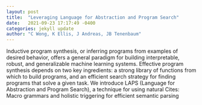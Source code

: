 ```yaml
---
layout: post
title:  "Leveraging Language for Abstraction and Program Search"
date:   2021-09-23 17:17:49 -0400
categories: jekyll update
author: "C Wong, K Ellis, J Andreas, JB Tenenbaum"
---
```

Inductive program synthesis, or inferring programs from examples of desired behavior, offers a general paradigm for building interpretable, robust, and generalizable machine learning systems. Effective program synthesis depends on two key ingredients: a strong library of functions from which to build programs, and an efficient search strategy for finding programs that solve a given task. We introduce LAPS (Language for Abstraction and Program Search), a technique for using natural Cites: Macro grammars and holistic triggering for efficient semantic parsing